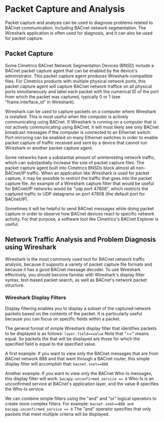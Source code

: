 # Packet Capture and Analysis
Packet capture and analysis can be used to diagnose problems related to BACnet communication, including BACnet network segmentation.  The Wireshark application is often used for diagnosis, and it can also be used for packet capture.

## Packet Capture
Some Cimetrics BACnet Network Segmentation Devices (BNSD) include a BACnet packet capture agent that can be enabled by the device's administrator.  This packet capture agent produces Wireshark-compatible files. For Cimetrics products with multiple physical network ports, this packet capture agent will capture BACnet network traffice on all physical ports simultaneously and label each packet with the numerical ID of the port from which the packet was captured, typically 0 or 1 (see "frame.interface_id" in Wireshark).

Wireshark can be used to capture packets on a computer where Wireshark is installed.  This is most useful when the computer is actively communicating using BACnet.  If Wireshark is running on a computer that is not actively communicating using BACnet, it will most likely see only BACnet broadcast messages if the computer is connected to an Ethernet switch.  Port mirroring can be enabled on many Ethernet switches in order to enable packet capture of traffic received and sent by a device that cannot run Wireshark or another packet capture agent.

Some networks have a substantial amount of uninteresting network traffic, which can substantially increase the size of packet capture files.  The packet capture agent built into Cimetrics BNSDs block almost all non-BACnet/IP traffic.  When an application like Wireshark is used for packet capture, it may be possible to restrict the traffic that goes into the packet capture file.  An example of a Wireshark capture filter that would be useful for BACnet/IP networks would be "udp port 47808", which restricts the captured traffic to UDP datagrams on port 47808 (the default port for BACnet/IP).

Sometimes it will be helpful to send BACnet messages while doing packet capture in order to observe how BACnet devices react to specific network activity.  For that purpose, a software tool like Cimetrics's BACnet Explorer is useful.

## Network Traffic Analysis and Problem Diagnosis using Wireshark
Wireshark is the most commonly used tool for BACnet network traffic analysis, because it supports a variety of packet capture file formats and because it has a good BACnet message decoder.  To use Wireshark effectively, you should become familiar with Wireshark's display filter syntax, text-based packet search, as well as BACnet's network packet structure.  

### Wireshark Display Filters
Display filtering enables you to display a subset of the captured network packets based on the contents of the packet.  It is particularly useful because you can focus on specific fields within a packet.

The general format of simple Wireshark display filter that identifies packets to be displayed is as follows:
`layer.field==value`
Note that "==" means equal.  So packets the that will be displayed are those for which the specified field is equal to the specified value.

A first example: If you want to view only the BACnet messages that are from BACnet network 888 and that went through a BACnet router, this simple display filter will accomplish that:
`bacnet.snet==888`

Another example: If you want to view only the BACnet Who-Is messages, this display filter will work:
`bacapp.unconfirmed_service == 8`
Who-Is is an unconfirmed service at BACnet's application layer, and the value 8 specifies the Who-Is service.

We can combine simple filters using the "and" and "or" logical operators to create more complex filters.  For example:
`bacnet.snet==888 and bacapp.unconfirmed_service == 8`
The "and" operator specifies that only packets that meet multiple criteria will be displayed.
